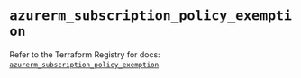 # `azurerm_subscription_policy_exemption`

Refer to the Terraform Registry for docs: [`azurerm_subscription_policy_exemption`](https://registry.terraform.io/providers/hashicorp/azurerm/3.99.0/docs/resources/subscription_policy_exemption).
